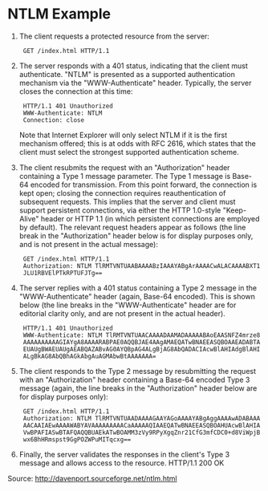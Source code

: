 NTLM Example
============

1. The client requests a protected resource from the server:

        GET /index.html HTTP/1.1

2. The server responds with a 401 status, indicating that the client must authenticate. "NTLM" is presented as a supported authentication mechanism via the "WWW-Authenticate" header. Typically, the server closes the connection at this time:

        HTTP/1.1 401 Unauthorized
        WWW-Authenticate: NTLM
        Connection: close

    Note that Internet Explorer will only select NTLM if it is the first mechanism offered; this is at odds with RFC 2616, which states that the client must select the strongest supported authentication scheme.

3. The client resubmits the request with an "Authorization" header containing a Type 1 message parameter. The Type 1 message is Base-64 encoded for transmission. From this point forward, the connection is kept open; closing the connection requires reauthentication of subsequent requests. This implies that the server and client must support persistent connections, via either the HTTP 1.0-style "Keep-Alive" header or HTTP 1.1 (in which persistent connections are employed by default). The relevant request headers appear as follows (the line break in the "Authorization" header below is for display purposes only, and is not present in the actual message):

        GET /index.html HTTP/1.1
        Authorization: NTLM TlRMTVNTUAABAAAABzIAAAYABgArAAAACwALACAAAABXT1
        JLU1RBVElPTkRPTUFJTg==

4. The server replies with a 401 status containing a Type 2 message in the "WWW-Authenticate" header (again, Base-64 encoded). This is shown below (the line breaks in the "WWW-Authenticate" header are for editorial clarity only, and are not present in the actual header).

        HTTP/1.1 401 Unauthorized
        WWW-Authenticate: NTLM TlRMTVNTUAACAAAADAAMADAAAAABAoEAASNFZ4mrze8
        AAAAAAAAAAGIAYgA8AAAARABPAE0AQQBJAE4AAgAMAEQATwBNAEEASQBOAAEADABTA
        EUAUgBWAEUAUgAEABQAZABvAG0AYQBpAG4ALgBjAG8AbQADACIAcwBlAHIAdgBlAHI
        ALgBkAG8AbQBhAGkAbgAuAGMAbwBtAAAAAAA=

5. The client responds to the Type 2 message by resubmitting the request with an "Authorization" header containing a Base-64 encoded Type 3 message (again, the line breaks in the "Authorization" header below are for display purposes only):

        GET /index.html HTTP/1.1
        Authorization: NTLM TlRMTVNTUAADAAAAGAAYAGoAAAAYABgAggAAAAwADABAAA
        AACAAIAEwAAAAWABYAVAAAAAAAAACaAAAAAQIAAEQATwBNAEEASQBOAHUAcwBlAHIA
        VwBPAFIASwBTAFQAQQBUAEkATwBOAMM3zVy9RPyXgqZnr21CfG3mfCDC0+d8ViWpjB
        wx6BhHRmspst9GgPOZWPuMITqcxg==

6. Finally, the server validates the responses in the client's Type 3 message and allows access to the resource.
    HTTP/1.1 200 OK

Source: http://davenport.sourceforge.net/ntlm.html
